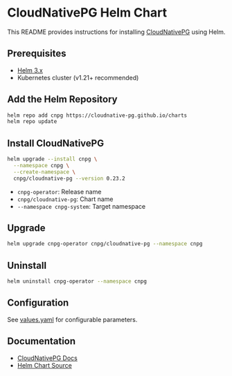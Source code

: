 # CloudNativePG Helm Chart

This README provides instructions for installing [CloudNativePG](https://cloudnative-pg.io/) using Helm.

## Prerequisites

- [Helm 3.x](https://helm.sh/)
- Kubernetes cluster (v1.21+ recommended)

## Add the Helm Repository

```sh
helm repo add cnpg https://cloudnative-pg.github.io/charts
helm repo update
```

## Install CloudNativePG

```sh
helm upgrade --install cnpg \
  --namespace cnpg \
  --create-namespace \
  cnpg/cloudnative-pg --version 0.23.2
```

- `cnpg-operator`: Release name
- `cnpg/cloudnative-pg`: Chart name
- `--namespace cnpg-system`: Target namespace

## Upgrade

```sh
helm upgrade cnpg-operator cnpg/cloudnative-pg --namespace cnpg
```

## Uninstall

```sh
helm uninstall cnpg-operator --namespace cnpg
```

## Configuration

See [values.yaml](https://github.com/cloudnative-pg/charts/blob/main/charts/cloudnative-pg/values.yaml) for configurable parameters.

## Documentation

- [CloudNativePG Docs](https://cloudnative-pg.io/documentation/)
- [Helm Chart Source](https://github.com/cloudnative-pg/charts)